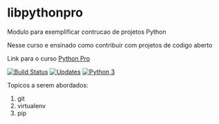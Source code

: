 # libpythonpro
Modulo para exemplificar contrucao de projetos Python

Nesse curso e ensinado como contribuir com projetos de codigo aberto

Link para o curso [Python Pro](https://www.python.pro.br)

[![Build Status](https://travis-ci.com/ranie2019/libpythonpro.svg?branch=main)](https://travis-ci.com/ranie2019/libpythonpro)
[![Updates](https://pyup.io/repos/github/ranie2019/libpythonpro/shield.svg)](https://pyup.io/repos/github/ranie2019/libpythonpro/)
[![Python 3](https://pyup.io/repos/github/ranie2019/libpythonpro/python-3-shield.svg)](https://pyup.io/repos/github/ranie2019/libpythonpro/)


Topícos a serem abordados:

1. git
2. virtualenv
3. pip